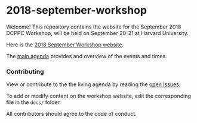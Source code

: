 # 2018-september-workshop

Welcome! This repository contains the website for the September 2018 DCPPC Workshop, will be held on September 20-21 at Harvard University.

Here is the [2018 September Workshop website](http://nih-data-commons.us/2018-september-workshop). 

The [main agenda](http://nih-data-commons.us/2018-september-workshop/agenda) provides and overview of the events and times.

### Contributing
View or contribute to the the living agenda by reading the [open Issues](https://github.com/dcppc/2018-september-workshop/issues). 

To add or modify content on the workshop website, edit the corresponding file in the `docs/` folder.

All contributors should agree to the code of conduct.

